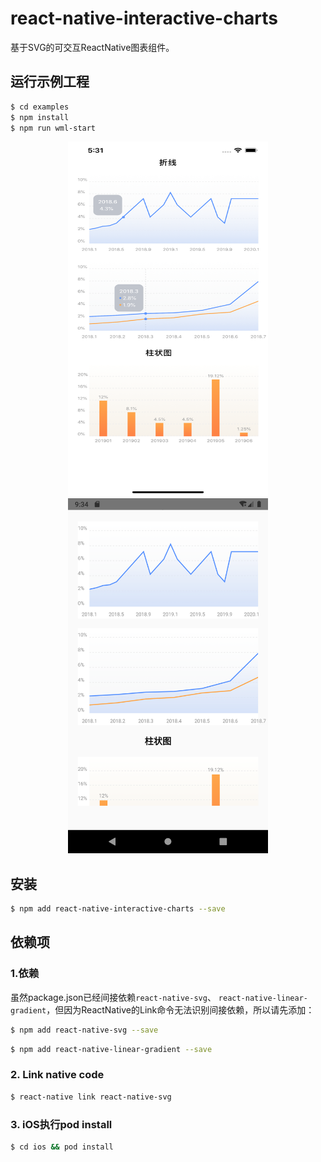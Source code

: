 <!--
 * @Date: 2019-12-05 09:56:29
 * @Author: liujixin
 * @LastEditTime : 2020-01-18 17:51:31
 -->
# react-native-interactive-charts

基于SVG的可交互ReactNative图表组件。

## 运行示例工程
```bash
$ cd examples
$ npm install
$ npm run wml-start
```
<p align="center">
<img src="https://github.com/xiaoguan-tech/react-native-interactive-charts/blob/master/screen-shot-ios.png" alt="screen-shot-ios"  width="320" height="568">
<img src="https://github.com/xiaoguan-tech/react-native-interactive-charts/blob/master/screen-shot-andriod.png" alt="screen-shot-andriod"  width="320" height="568">
</p>

## 安装

```bash
$ npm add react-native-interactive-charts --save
```

## 依赖项


### 1.依赖
虽然package.json已经间接依赖`react-native-svg`、
`react-native-linear-gradient`，但因为ReactNative的Link命令无法识别间接依赖，所以请先添加：
```bash
$ npm add react-native-svg --save
```

```bash
$ npm add react-native-linear-gradient --save
```

### 2. Link native code

```bash
$ react-native link react-native-svg 
```

### 3. iOS执行pod install
```bash
$ cd ios && pod install
```
